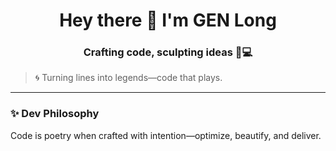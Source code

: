 <h1 align="center">Hey there 👋 I'm <strong>GEN Long</strong></h1>
<h3 align="center">Crafting code, sculpting ideas 🎨💻</h3>

> 🌀 Turning lines into legends—code that plays.

---

### ✨ Dev Philosophy

Code is poetry when crafted with intention—optimize, beautify, and deliver.</file>
